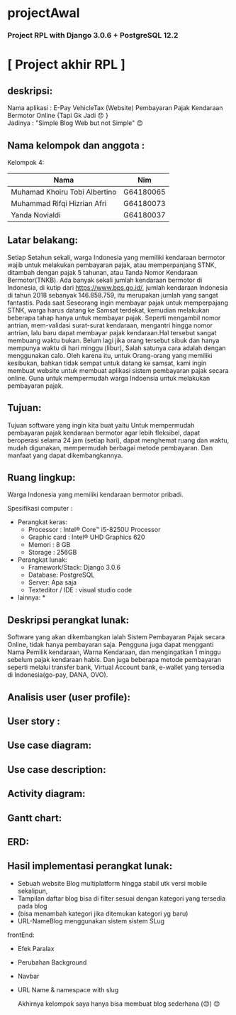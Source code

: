 # projectAwal
### Project RPL with Django 3.0.6 + PostgreSQL 12.2

# [ Project akhir RPL ] 
## deskripsi:
Nama aplikasi : E-Pay VehicleTax (Website) Pembayaran Pajak Kendaraan Bermotor Online {Tapi Gk Jadi :disappointed: }<br/>
Jadinya : "Simple Blog Web but not Simple" :blush:

## Nama kelompok dan anggota :
Kelompok 4:

| Nama                          | Nim         |
| ----------------------------- | ----------- |
| Muhamad Khoiru Tobi Albertino |  G64180065  |
| Muhammad Rifqi Hizrian Afri   |  G64180073  |
| Yanda Novialdi                |  G64180037  |

## Latar belakang:
  Setiap Setahun sekali, warga Indonesia yang memiliki kendaraan bermotor wajib untuk melakukan pembayaran pajak, atau memperpanjang STNK, ditambah dengan pajak 5 tahunan, atau Tanda Nomor Kendaraan Bermotor(TNKB). Ada banyak sekali jumlah kendaraan bermotor di Indonesia, di kutip dari https://www.bps.go.id/, jumlah kendaraan Indonesia di tahun 2018 sebanyak 146.858.759, itu merupakan jumlah yang sangat fantastis.
  Pada saat Seseorang ingin membayar pajak untuk memperpajang STNK, warga harus datang ke Samsat terdekat, kemudian melakukan beberapa tahap hanya untuk membayar pajak. Seperti mengambil nomor antrian, mem-validasi surat-surat kendaraan, mengantri hingga nomor antrian, lalu baru dapat membayar pajak kendaraan.Hal tersebut sangat membuang waktu bukan. Belum lagi jika orang tersebut sibuk dan hanya mempunya waktu di hari minggu (libur), Salah satunya cara adalah dengan menggunakan calo.
	Oleh karena itu, untuk Orang-orang yang memiliki kesibukan, bahkan tidak sempat untuk datang ke samsat, kami ingin membuat website untuk membuat aplikasi sistem pembayaran pajak secara online. Guna untuk mempermudah warga Indoensia untuk melakukan pembayaran pajak.

## Tujuan:
  Tujuan software yang ingin kita buat yaitu Untuk mempermudah pembayaran pajak kendaraan bermotor agar lebih fleksibel, dapat  beroperasi selama 24 jam (setiap hari), dapat menghemat ruang dan waktu, mudah digunakan, mempermudah berbagai metode pembayaran. Dan manfaat yang dapat dikembangkannya.
  
## Ruang lingkup:
  Warga Indonesia yang memiliki kendaraan bermotor pribadi.
  
Spesifikasi computer :
* Perangkat keras:
   * Processor : Intel® Core™ i5-8250U Processor
   * Graphic card : Intel® UHD Graphics 620
   * Memori : 8 GB
   * Storage : 256GB
* Perangkat lunak:
   * Framework/Stack: Django 3.0.6
   * Database: PostgreSQL
   * Server: Apa saja
   * Texteditor / IDE : visual studio code
* lainnya:
   * 


## Deskripsi perangkat lunak:
  Software yang akan dikembangkan ialah Sistem Pembayaran Pajak secara Online, tidak hanya pembayaran saja. Pengguna juga dapat mengganti Nama Pemilik kendaraan, Warna Kendaraan, dan mengingatkan 1 minggu sebelum pajak kendaraan habis. Dan juga beberapa metode pembayaran seperti melalui transfer bank, Virtual Account bank, e-wallet yang tersedia di Indonesia(go-pay, DANA, OVO).
  
## Analisis user (user profile):
## User story :
## Use case diagram:
## Use case description: 
## Activity diagram:
## Gantt chart:
## ERD:
## Hasil implementasi perangkat lunak:
* Sebuah website Blog multiplatform hingga stabil utk versi mobile sekalipun,<br/>
* Tampilan daftar blog bisa di filter sesuai dengan kategori yang tersedia pada blog<br/> 
* (bisa menambah kategori jika ditemukan kategori yg baru)<br/>
* URL-NameBlog menggunakan sistem sistem SLug

frontEnd:
* Efek Paralax <br/>
* Perubahan Background <br/>
* Navbar <br/>
* URL Name & namespace with slug

	Akhirnya kelompok saya hanya bisa membuat blog sederhana (:blush:) 
:blush:
